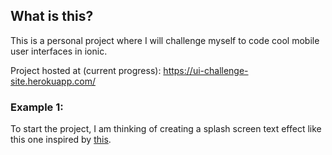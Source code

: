 ## What is this?
This is a personal project where I will challenge myself to code cool mobile user interfaces in ionic.

Project hosted at (current progress): https://ui-challenge-site.herokuapp.com/

### Example 1: 
To start the project, I am thinking of creating a splash screen text effect like this one inspired by [this](https://www.youtube.com/watch?v=_JBuHh1HIAA&feature=youtu.be).
